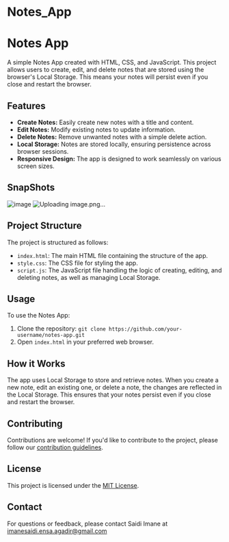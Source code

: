 # Notes_App

# Notes App

A simple Notes App created with HTML, CSS, and JavaScript. This project allows users to create, edit, and delete notes that are stored using the browser's Local Storage. This means your notes will persist even if you close and restart the browser.

## Features

- **Create Notes:** Easily create new notes with a title and content.
- **Edit Notes:** Modify existing notes to update information.
- **Delete Notes:** Remove unwanted notes with a simple delete action.
- **Local Storage:** Notes are stored locally, ensuring persistence across browser sessions.
- **Responsive Design:** The app is designed to work seamlessly on various screen sizes.
## SnapShots
![image](https://github.com/Saidi-Imane/Notes_App/assets/150747398/18c149d8-4e5c-4253-803d-0621f6cd7d89)
![Uploading image.png…]()

## Project Structure

The project is structured as follows:

- `index.html`: The main HTML file containing the structure of the app.
- `style.css`: The CSS file for styling the app.
- `script.js`: The JavaScript file handling the logic of creating, editing, and deleting notes, as well as managing Local Storage.

## Usage

To use the Notes App:

1. Clone the repository: `git clone https://github.com/your-username/notes-app.git`
2. Open `index.html` in your preferred web browser.

## How it Works

The app uses Local Storage to store and retrieve notes. When you create a new note, edit an existing one, or delete a note, the changes are reflected in the Local Storage. This ensures that your notes persist even if you close and restart the browser.

## Contributing

Contributions are welcome! If you'd like to contribute to the project, please follow our [contribution guidelines](CONTRIBUTING.md).

## License

This project is licensed under the [MIT License](LICENSE.md).

## Contact

For questions or feedback, please contact Saidi Imane at imanesaidi.ensa.agadir@gmail.com
